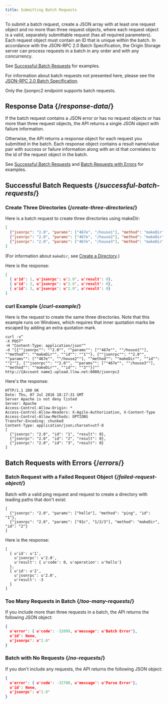 ```yaml
---
title: Submitting Batch Requests
---
```


To submit a batch request, create a JSON array with at least one request object and no more than three request objects, where each request object is a valid, separately submittable request (has all required parameters). Each request object must contain an ID that is unique within the batch. In accordance with the JSON-RPC 2.0 Batch Specification, the Origin Storage server can process requests in a batch in any order and with any concurrency.

See [Successful Batch Requests](#successful-batch-requests) for examples.

For information about batch requests not presented here, please see the [JSON-RPC 2.0 Batch Specification](https://www.jsonrpc.org/specification#batch).

<Callout type="info">Only the /jsonprc2 endpoint supports batch requests.</Callout>

## Response Data  {/*response-data*/}
If the batch request contains a JSON error or has no request objects or has more than three request objects, the API returns a single JSON object with failure information.

Otherwise, the API returns a response object for each request you submitted in the batch. Each response object contains a result name/value pair with success or failure information along with an id that correlates to the id of the request object in the batch.

See [Successful Batch Requests](#successful-batch-requests) and [Batch Requests with Errors](#errors) for examples.

## Successful Batch Requests  {/*successful-batch-requests*/}
### Create Three Directories  {/*create-three-directories*/}
Here is a batch request to create three directories using makeDir:
```JSON
[
  {"jsonrpc": "2.0", "params": ["467e", "/house1"], "method": "makeDir", "id": 1},
  {"jsonrpc": "2.0", "params": ["467e", "/house2"], "method": "makeDir", "id": 2},
  {"jsonrpc": "2.0", "params": ["467e", "/house3"], "method": "makeDir", "id": 3}
]
```
(For information about `makeDir`, see [Create a Directory](/delivery/storage/apis/api_calls/working_with_directories_json).)

Here is the response:

```JSON
[
  { u'id': 1, u'jsonrpc': u'2.0', u'result': 0},
  { u'id': 2, u'jsonrpc': u'2.0', u'result': 0},
  { u'id': 3, u'jsonrpc': u'2.0', u'result': 0}
]
```


### curl Example  {/*curl-example*/}
Here is the request to create the same three directories. Note that this example runs on Windows, which requires that inner quotation marks be escaped by adding an extra quotation mark.


```
curl -v^
-X POST^
-H "Content-Type: application/json"^
-d "[{""jsonrpc"": ""2.0"", ""params"": [""467e"", ""/house1""], ""method"": ""makeDir"", ""id"": ""1""}, {""jsonrpc"": ""2.0"", ""params"": [""467e"", ""/house2""], ""method"": ""makeDir"", ""id"": ""2""}, {""jsonrpc"": ""2.0"", ""params"": [""467e"", ""/house3""], ""method"": ""makeDir"", ""id"": ""3""}]"^
http://{Account name}.upload.llnw.net:8080/jsonrpc2
```
Here's the response:
```
HTTP/1.1 200 OK
Date: Thu, 07 Jul 2016 18:17:31 GMT
Server Apache is not deny listed
Server: Apache
Access-Control-Allow-Origin: *
Access-Control-Allow-Headers: X-Agile-Authorization, X-Content-Type
Access-Control-Allow-Methods: OPTIONS
Transfer-Encoding: chunked
Content-Type: application/json;charset=utf-8
[
  {"jsonrpc": "2.0", "id": "1", "result": 0},
  {"jsonrpc": "2.0", "id": "2", "result": 0},
  {"jsonrpc": "2.0", "id": "3", "result": 0}
]
```
## Batch Requests with Errors  {/*errors*/}
### Batch Request with a Failed Request Object  {/*failed-request-object*/}
Batch with a valid ping request and request to create a directory with leading paths that don't exist:
```
[
  {"jsonrpc": "2.0", "params": ["hello"], "method": "ping", "id": "1"},
  {"jsonrpc": "2.0", "params": ["91c", "1/2/3"], "method": "makeDir", "id": "2"}
]
```
Here is the response:


```
[
  { u'id': u'1',
    u'jsonrpc': u'2.0',
    u'result': { u'code': 0, u'operation': u'hello'}
  },
  { u'id': u'2',
    u'jsonrpc': u'2.0',
    u'result': -3
  }
]
```

### Too Many Requests in Batch  {/*too-many-requests*/}
If you include more than three requests in a batch, the API returns the following JSON object:


```JSON
{
  u'error': { u'code': -32099, u'message': u'Batch Error'},
  u'id': None,
  u'jsonrpc': u'2.0'
}
```
### Batch with No Requests  {/*no-requests*/}
If you don't include any requests, the API returns the following JSON object:


```JSON
{
  u'error': { u'code': -32700, u'message': u'Parse Error'},
  u'id': None,
  u'jsonrpc': u'2.0'
}
```
